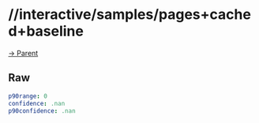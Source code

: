 
# //interactive/samples/pages+cached+baseline

[→ Parent](../..)


## Raw


```yaml
p90range: 0
confidence: .nan
p90confidence: .nan

```

